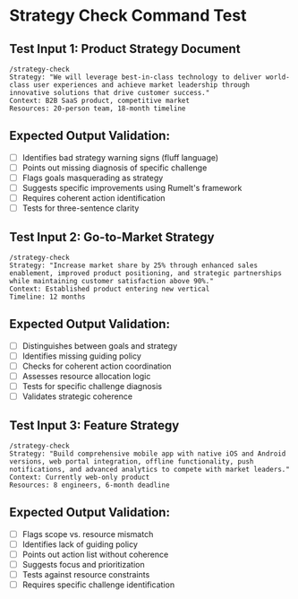 # Strategy Check Command Test

## Test Input 1: Product Strategy Document
```
/strategy-check
Strategy: "We will leverage best-in-class technology to deliver world-class user experiences and achieve market leadership through innovative solutions that drive customer success."
Context: B2B SaaS product, competitive market
Resources: 20-person team, 18-month timeline
```

## Expected Output Validation:
- [ ] Identifies bad strategy warning signs (fluff language)
- [ ] Points out missing diagnosis of specific challenge
- [ ] Flags goals masquerading as strategy
- [ ] Suggests specific improvements using Rumelt's framework
- [ ] Requires coherent action identification
- [ ] Tests for three-sentence clarity

## Test Input 2: Go-to-Market Strategy
```
/strategy-check
Strategy: "Increase market share by 25% through enhanced sales enablement, improved product positioning, and strategic partnerships while maintaining customer satisfaction above 90%."
Context: Established product entering new vertical
Timeline: 12 months
```

## Expected Output Validation:
- [ ] Distinguishes between goals and strategy
- [ ] Identifies missing guiding policy
- [ ] Checks for coherent action coordination
- [ ] Assesses resource allocation logic
- [ ] Tests for specific challenge diagnosis
- [ ] Validates strategic coherence

## Test Input 3: Feature Strategy
```
/strategy-check
Strategy: "Build comprehensive mobile app with native iOS and Android versions, web portal integration, offline functionality, push notifications, and advanced analytics to compete with market leaders."
Context: Currently web-only product
Resources: 8 engineers, 6-month deadline
```

## Expected Output Validation:
- [ ] Flags scope vs. resource mismatch
- [ ] Identifies lack of guiding policy
- [ ] Points out action list without coherence
- [ ] Suggests focus and prioritization
- [ ] Tests against resource constraints
- [ ] Requires specific challenge identification